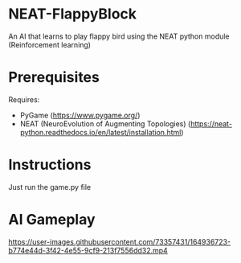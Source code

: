 # NEAT-FlappyBlock

An AI that learns to play flappy bird using the NEAT python module (Reinforcement learning)







# Prerequisites 

Requires:
- PyGame (https://www.pygame.org/)
- NEAT (NeuroEvolution of Augmenting Topologies)  (https://neat-python.readthedocs.io/en/latest/installation.html)
# Instructions

Just run the game.py file

# AI Gameplay


https://user-images.githubusercontent.com/73357431/164936723-b774e44d-3f42-4e55-9cf9-213f7556dd32.mp4

